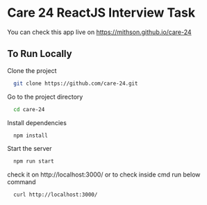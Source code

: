 
# Care 24 ReactJS Interview Task

You can check this app live on https://mithson.github.io/care-24


## To Run Locally 

Clone the project

```bash
  git clone https://github.com/care-24.git
```

Go to the project directory

```bash
  cd care-24
```

Install dependencies

```bash
  npm install
```

Start the server

```bash
  npm run start
```
check it on http://localhost:3000/ or to check inside cmd run below command

```bash
  curl http://localhost:3000/
```
